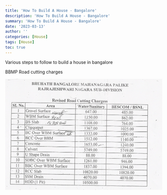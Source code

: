 ```yaml
---
title: 'How To Build A House - Bangalore'
description: 'How To Build A House - Bangalore'
summary: 'How To Build A House - Bangalore'
date: '2023-03-13'
author: ''
categories: [House]
tags: [House]
toc: true
---
```


Various steps to follow to build a house in bangalore

BBMP Road cutting charges

![](img01.jpg)
